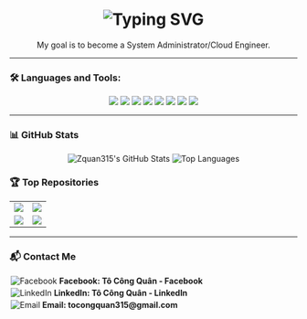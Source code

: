 
<h1 align="center">
  <img src="https://readme-typing-svg.herokuapp.com?font=Fira+Code&size=26&pause=1000&color=00FFFF&center=true&vCenter=true&width=430&lines=Hi+%F0%9F%91%8B%2C+I'm+T%C3%B4+C%C3%B4ng+Qu%C3%A2n+%E2%9A%A1" alt="Typing SVG" />
</h1>

<p align="center">My goal is to become a System Administrator/Cloud Engineer.</p>

---

### 🛠️ Languages and Tools:

<p align="center">
  <img src="https://img.shields.io/badge/C%23-239120?style=for-the-badge&logo=c-sharp&logoColor=white"/>
  <img src="https://img.shields.io/badge/Java-007396?style=for-the-badge&logo=java&logoColor=white"/>
  <img src="https://img.shields.io/badge/JavaScript-F7DF1E?style=for-the-badge&logo=javascript&logoColor=black"/>
  <img src="https://img.shields.io/badge/TypeScript-3178C6?style=for-the-badge&logo=typescript&logoColor=white"/>
  <img src="https://img.shields.io/badge/HCL-FF69B4?style=for-the-badge&logo=terraform&logoColor=white"/>
  <img src="https://img.shields.io/badge/Shell-4EAA25?style=for-the-badge&logo=gnu-bash&logoColor=white"/>
  <img src="https://img.shields.io/badge/HTML5-E34F26?style=for-the-badge&logo=html5&logoColor=white"/>
  <img src="https://img.shields.io/badge/CSS3-1572B6?style=for-the-badge&logo=css3&logoColor=white"/>
</p>

---

### 📊 GitHub Stats

<p align="center">
  <img src="https://github-readme-stats.vercel.app/api?username=Zquan315&show_icons=true&theme=radical&count_private=true" alt="Zquan315's GitHub Stats" />
  <img src="https://github-readme-stats.vercel.app/api/top-langs/?username=Zquan315&layout=compact&theme=radical&langs_count=8" alt="Top Languages" />
</p>

### 🏆 Top Repositories

<table align="center">
  <tr>
    <td>
      <a href="https://github.com/Zquan315/NT118-Project-IEM">
        <img src="https://github-readme-stats.vercel.app/api/pin/?username=Zquan315&repo=NT118-Project-IEM&theme=radical"/>
      </a>
    </td>
    <td>
      <a href="https://github.com/Zquan315/Deploy-a-microservice-app-on-k8s">
        <img src="https://github-readme-stats.vercel.app/api/pin/?username=Zquan315&repo=Deploy-a-microservice-app-on-k8s&theme=radical"/>
      </a>
    </td>
  </tr>
  <tr>
    <td>
      <a href="https://github.com/Zquan315/NT548-DevOps-Project">
        <img src="https://github-readme-stats.vercel.app/api/pin/?username=Zquan315&repo=NT548-DevOps-Project&theme=radical"/>
      </a>
    </td>
    <td>
      <a href="https://github.com/Zquan315/NT531-K8s">
        <img src="https://github-readme-stats.vercel.app/api/pin/?username=Zquan315&repo=NT531-K8s&theme=radical"/>
      </a>
    </td>
  </tr>
</table>

---

### 📬 Contact Me

<div align="left">

<a href="https://www.facebook.com/quan31155" target="_blank" style="text-decoration: none; display: inline-block; margin: 2px;">
  <img src="https://img.icons8.com/color/24/facebook.png" alt="Facebook" />
  <strong> Facebook: Tô Công Quân - Facebook </strong>
</a>
<br/>

<a href="https://www.linkedin.com/in/quan31/" target="_blank" style="text-decoration: none; display: inline-block; margin: 2px;">
  <img src="https://img.icons8.com/color/24/linkedin.png" alt="LinkedIn" />
  <strong> LinkedIn: Tô Công Quân - LinkedIn </strong>
</a>
<br/>

<a href="mailto:tocongquan315@gmail.com" target="_blank" style="text-decoration: none; display: inline-block; margin: 2px;">
  <img src="https://img.icons8.com/color/24/gmail.png" alt="Email" />
  <strong> Email: tocongquan315@gmail.com </strong>
</a>

</div>

</p>
